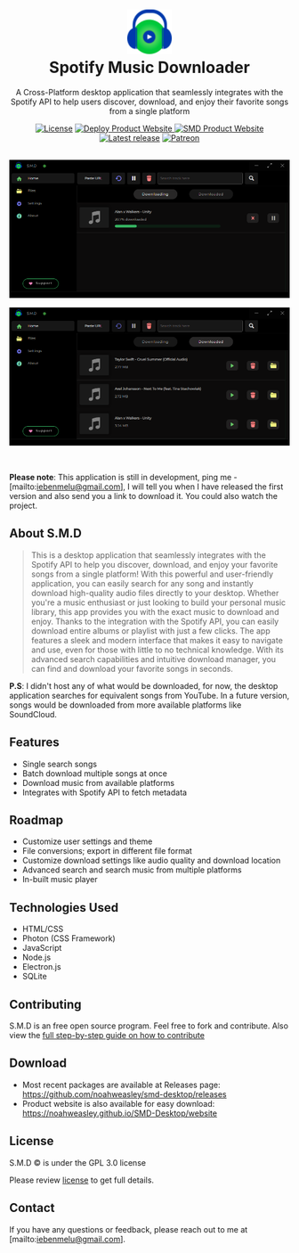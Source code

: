 <h1 align="center" style="border-bottom: none">
  <div>
    <a href="https://noahweasley.github.io/SMD-Desktop/website">
      <img src="website/assets/app_icon.png?raw=true" width="80" />
    </a>
  </div>
  Spotify Music Downloader
</h1>

<p align="center">A Cross-Platform desktop application that seamlessly integrates with the Spotify API to help users discover, download, and enjoy their favorite songs from a single platform</p>

<div align="center">
  <a href="https://github.com/noahweasley/SMD-desktop/blob/master/LICENSE"
    ><img src="https://img.shields.io/github/license/noahweasley/smd-desktop" alt="License"
  /></a>
  <a href="https://github.com/noahweasley/SMD-Desktop/actions/workflows/jekyll-gh-pages.yml">
    <img src="https://github.com/noahweasley/SMD-Desktop/actions/workflows/jekyll-gh-pages.yml/badge.svg?branch=master" alt="Deploy Product Website">
  </a>
  <a href="https://noahweasley.github.io/SMD-Desktop/website"
    ><img src="https://img.shields.io/badge/docs-website-brightgreen.svg" alt="SMD Product Website"
  /></a>
  <a href=" https://github.com/noahweasley/smd-desktop/releases"
    ><img src="https://img.shields.io/github/v/release/noahweasley/smd-desktop?label=latest%20release" alt="Latest release"
  /></a>
  <a href="https://www.patreon.com/noahweasley"
    ><img src="https://img.shields.io/badge/sponsor-patreon-blue" alt="Patreon"
  /></a>
</div>

<br />
<p align="center">
  <a href="https://noahweasley.github.io/SMD-Desktop/website" target="_blank"
    ><img src="assets/screenshots/App Screenshot 1.png?raw=true" alt="Buy Noah A Coffee" />
  </a>

<a href="https://noahweasley.github.io/SMD-Desktop/website" target="_blank"
    ><img src="assets/screenshots/App Screenshot 2.png?raw=true" alt="Buy Noah A Coffee" />
</a>

</p>
<br />

**Please note**: This application is still in development, ping me - [mailto:iebenmelu@gmail.com], I will tell you when I have released the first version and also send you a link to download it. You could also watch the project.

## About S.M.D

> This is a desktop application that seamlessly integrates with the Spotify API to help you discover, download, and enjoy your favorite songs from a single platform! With this powerful and user-friendly application, you can easily search for any song and instantly download high-quality audio files directly to your desktop. Whether you're a music enthusiast or just looking to build your personal music library, this app provides you with the exact music to download and enjoy. Thanks to the integration with the Spotify API, you can easily download entire albums or playlist with just a few clicks. The app features a sleek and modern interface that makes it easy to navigate and use, even for those with little to no technical knowledge. With its advanced search capabilities and intuitive download manager, you can find and download your favorite songs in seconds.

**P.S**: I didn't host any of what would be downloaded, for now, the desktop application searches for equivalent songs from YouTube. In a future version, songs would be downloaded from more available platforms like SoundCloud.

## Features

- Single search songs
- Batch download multiple songs at once
- Download music from available platforms
- Integrates with Spotify API to fetch metadata

## Roadmap

- Customize user settings and theme
- File conversions; export in different file format
- Customize download settings like audio quality and download location
- Advanced search and search music from multiple platforms
- In-built music player

## Technologies Used

- HTML/CSS
- Photon (CSS Framework)
- JavaScript
- Node.js
- Electron.js
- SQLite

## Contributing

S.M.D is an free open source program. Feel free to fork and contribute. Also view the [full step-by-step guide on how to contribute](https://github.com/noahweasley/SMD-desktop/blob/master/contributing.md)

## Download

- Most recent packages are available at Releases page: <https://github.com/noahweasley/smd-desktop/releases>
- Product website is also available for easy download: <https://noahweasley.github.io/SMD-Desktop/website>

## License

S.M.D :copyright: is under the GPL 3.0 license

Please review [license](https://github.com/noahweasley/SMD-desktop/blob/master/license) to get full details.

## Contact

If you have any questions or feedback, please reach out to me at [mailto:iebenmelu@gmail.com].
